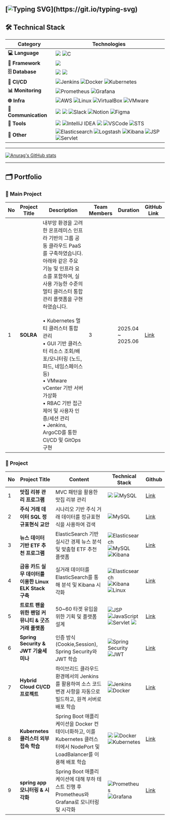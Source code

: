 ##  [![Typing SVG](https://readme-typing-svg.demolab.com?font=Fira+Code&pause=1000&width=435&lines=+Welcome+to+JaeHee-devspace!)](https://git.io/typing-svg)

## 🛠️ Technical Stack 


| **Category**       | **Technologies**                                                                                                                                         |
|--------------------|---------------------------------------------------------------------------------------------------------------------------------------------------------|
| **💻 Language**     | <img src="https://img.shields.io/badge/java-007396?style=for-the-badge&logo=OpenJDK&logoColor=white"> ![C](https://img.shields.io/badge/c-%2300599C.svg?style=for-the-badge&logo=c&logoColor=white) |
| **🌱 Framework**    | <img src="https://img.shields.io/badge/spring%20boot-6DB33F?style=for-the-badge&logo=spring-boot&logoColor=white">                                                     |
| **🗄️ Database**     | <img src="https://img.shields.io/badge/oracle-F80000?style=for-the-badge&logo=oracle&logoColor=white"> <img src="https://img.shields.io/badge/mysql-4479A1?style=for-the-badge&logo=mysql&logoColor=white"> |
| **🚀 CI/CD**        | ![Jenkins](https://img.shields.io/badge/Jenkins-D24939?style=for-the-badge&logo=jenkins&logoColor=white) ![Docker](https://img.shields.io/badge/docker-%230db7ed.svg?style=for-the-badge&logo=docker&logoColor=white) ![Kubernetes](https://img.shields.io/badge/Kubernetes-326CE5?style=for-the-badge&logo=kubernetes&logoColor=white)|
| **📊 Monitoring**   | ![Prometheus](https://img.shields.io/badge/Prometheus-E6522C?style=for-the-badge&logo=Prometheus&logoColor=white) ![Grafana](https://img.shields.io/badge/Grafana-F46800?style=for-the-badge&logo=Grafana&logoColor=white) |
| **🌐 Infra**        | ![AWS](https://img.shields.io/badge/AWS-232F3E?style=for-the-badge&logo=amazonaws&logoColor=white) ![Linux](https://img.shields.io/badge/Linux-FCC624?style=for-the-badge&logo=linux&logoColor=black) ![VirtualBox](https://img.shields.io/badge/VirtualBox-183A61?style=for-the-badge&logo=virtualbox&logoColor=white) ![VMware](https://img.shields.io/badge/VMware-607078?style=for-the-badge&logo=vmware&logoColor=white)|
| **💬 Communication**| <img src="https://img.shields.io/badge/github-181717?style=for-the-badge&logo=github&logoColor=white"> <img src="https://img.shields.io/badge/git-F05032?style=for-the-badge&logo=git&logoColor=white"> ![Slack](https://img.shields.io/badge/Slack-4A154B?style=for-the-badge&logo=slack&logoColor=white) ![Notion](https://img.shields.io/badge/Notion-%23000000.svg?style=for-the-badge&logo=notion&logoColor=white) ![Figma](https://img.shields.io/badge/Figma-F24E1E?style=for-the-badge&logo=figma&logoColor=white)|
| **🔧 Tools**        | <img src="https://img.shields.io/badge/eclipse-2C2255?style=for-the-badge&logo=eclipse&logoColor=white"> ![IntelliJ IDEA](https://img.shields.io/badge/IntelliJ_IDEA-000000?style=for-the-badge&logo=intellij-idea&logoColor=white) <img src="https://img.shields.io/badge/DBeaver-5C6BC0?style=for-the-badge&logo=DBeaver&logoColor=white"> ![VSCode](https://img.shields.io/badge/VSCode-007ACC?style=for-the-badge&logo=visualstudiocode&logoColor=white) ![STS](https://img.shields.io/badge/STS-6DB33F?style=for-the-badge&logo=spring&logoColor=white)|
| **🔧 Other**        | ![Elasticsearch](https://img.shields.io/badge/elasticsearch-%230377CC.svg?style=for-the-badge&logo=elasticsearch&logoColor=white) ![Logstash](https://img.shields.io/badge/Logstash-005571?style=for-the-badge&logo=elastic&logoColor=white) ![Kibana](https://img.shields.io/badge/Kibana-E8478B?style=for-the-badge&logo=kibana&logoColor=white)  ![JSP](https://img.shields.io/badge/JSP-007396?style=for-the-badge&logo=java&logoColor=white) ![Servlet](https://img.shields.io/badge/Servlet-007396?style=for-the-badge&logo=java&logoColor=white)||


---


[![Anurag's GitHub stats](https://github-readme-stats.vercel.app/api?username=JaeHee-devSpace)](https://github.com/anuraghazra/github-readme-stats)

---
## 🗂️ Portfolio  

### 🚩 Main Project

| No | Project Title             | Description                                                            | Team Members | Duration           | GitHub Link                                                                 |
|----|---------------------------|------------------------------------------------------------------------|--------------|--------------------|------------------------------------------------------------------------------|
| 1  | **SOLRA**  | 내부망 환경을 고려한 온프레미스 인프라 기반의 그룹 공동 클라우드 PaaS를 구축하였습니다. 아래와 같은 주요 기능 및 인프라 요소를 포함하여, 실사용 가능한 수준의 멀티 클러스터 통합 관리 플랫폼을 구현하였습니다.<br><br>• Kubernetes 멀티 클러스터 통합 관리<br>• GUI 기반 클러스터 리소스 조회/배포/모니터링 (노드, 파드, 네임스페이스 등)<br>• VMware vCenter 기반 서버 가상화<br>• RBAC 기반 접근 제어 및 사용자 인증/세션 관리<br>• Jenkins, ArgoCD를 통한 CI/CD 및 GitOps 구현  | 3      | 2025.04 ~ 2025.06  | [Link](https://github.com/solra-org)                      |



### 📌 Project 
| No |           Project Title           | Content                                                                 | Technical Stack                                        | Github              |
|----|------------------------------------|-----------------------------------------------------------------------------------|-------------------------------------------------|-------------------------|
| 1  | **맛집 리뷰 관리 프로그램**         | MVC 패턴을 활용한 맛집 리뷰 관리                                                | <img src="https://img.shields.io/badge/java-007396?style=for-the-badge&logo=OpenJDK&logoColor=white"> ![MySQL](https://img.shields.io/badge/mysql-4479A1.svg?style=for-the-badge&logo=mysql&logoColor=white) | [Link](https://github.com/FISAFirstMeet/RestaurantReview) |
| 2  | **주식 거래 데이터 SQL 정규표현식 교안** | 시나리오 기반 주식 거래 데이터를 정규표현식을 사용하여 검색                        | ![MySQL](https://img.shields.io/badge/mysql-4479A1.svg?style=for-the-badge&logo=mysql&logoColor=white)                  | [Link](https://github.com/4Regexers/4Regexers) |
| 3  | **뉴스 데이터 기반 ETF 추천 프로그램** | ElasticSearch 기반 실시간 경제 뉴스 분석 및 맞춤형 ETF 추천 플랫폼          | ![Elasticsearch](https://img.shields.io/badge/elasticsearch-%230377CC.svg?style=for-the-badge&logo=elasticsearch&logoColor=white) ![MySQL](https://img.shields.io/badge/mysql-4479A1.svg?style=for-the-badge&logo=mysql&logoColor=white) ![Kibana](https://img.shields.io/badge/Kibana-E8478B?style=for-the-badge&logo=kibana&logoColor=white) | [Link](https://github.com/PersonIn8/PersonIn8) |
| 4  | **금융 카드 실무 데이터를 이용한 Linux ELK Stack 구축**           | 실거래 데이터를 ElasticSearch를 통해 분석 및 Kibana 시각화                     | ![Elasticsearch](https://img.shields.io/badge/elasticsearch-%230377CC.svg?style=for-the-badge&logo=elasticsearch&logoColor=white) ![Kibana](https://img.shields.io/badge/Kibana-E8478B?style=for-the-badge&logo=kibana&logoColor=white) ![Linux](https://img.shields.io/badge/Linux-FCC624?style=for-the-badge&logo=linux&logoColor=black) | [Link](https://github.com/PersonIn8/LinuxELK) |
| 5  | **트로트 팬을 위한 팬덤 커뮤니티 & 굿즈 거래 플랫폼**           | 50~60 타겟 유입을 위한 기획 및 플랫폼 설계                   | ![JSP](https://img.shields.io/badge/JSP-007396?style=for-the-badge&logo=JSP&logoColor=white)  ![JavaScript](https://img.shields.io/badge/javascript-%23323330.svg?style=for-the-badge&logo=javascript&logoColor=%23F7DF1E) ![Servlet](https://img.shields.io/badge/Servlet-007396?style=for-the-badge&logo=Servlet&logoColor=white) <img src="https://img.shields.io/badge/oracle-F80000?style=for-the-badge&logo=oracle&logoColor=white">| [Link](https://github.com/PersonIn8/Trot_Master) |
| 6  | **Spring Security & JWT 기술세미나**           | 인증 방식(Cookie,Session), Spring Security와 JWT 학습                 |![Spring Security](https://img.shields.io/badge/SpringSecurity-6DB33F?style=for-the-badge&logo=springsecurity&logoColor=white)  ![JWT](https://img.shields.io/badge/JWT-black?style=for-the-badge&logo=JSON%20web%20tokens) | [Link](https://github.com/PersonIn8/Tech_Seminar_01)|
| 7  | **Hybrid Cloud CI/CD 프로젝트**           | 하이브리드 클라우드 환경에서의 Jenkins를 활용하여 소스 코드 변경 사항을 자동으로 빌드하고, 원격 서버로 배포 학습          |![Jenkins](https://img.shields.io/badge/Jenkins-D24939?style=for-the-badge&logo=jenkins&logoColor=white) ![Docker](https://img.shields.io/badge/docker-%230db7ed.svg?style=for-the-badge&logo=docker&logoColor=white) | [Link](https://github.com/nanadino/nanaJenkins)|
| 8  | **Kubernetes 클러스터 외부 접속 학습**           | Spring Boot 애플리케이션을 Docker 컨테이너화하고, 이를 Kubernetes 클러스터에서 NodePort 및 LoadBalancer를 이용해 배포 학습          |<img src="https://img.shields.io/badge/spring%20boot-6DB33F?style=for-the-badge&logo=spring-boot&logoColor=white"> ![Docker](https://img.shields.io/badge/docker-%230db7ed.svg?style=for-the-badge&logo=docker&logoColor=white) ![Kubernetes](https://img.shields.io/badge/Kubernetes-326CE5?style=for-the-badge&logo=kubernetes&logoColor=white) | [Link](https://github.com/nanadino/nanakube)|
| 9  | **spring app 모니터링 & 시각화**   | Spring Boot 애플리케이션에 대해 부하 테스트 진행 후 Prometheus와 Grafana로 모니터링 및 시각화 |![Prometheus](https://img.shields.io/badge/Prometheus-E6522C?style=for-the-badge&logo=Prometheus&logoColor=white) ![Grafana](https://img.shields.io/badge/Grafana-F46800?style=for-the-badge&logo=Grafana&logoColor=white) | [Link](https://github.com/WEAREHEJH/stress_test_monioting)|					
					
